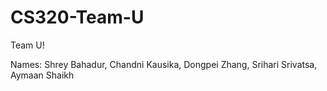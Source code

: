 # CS320-Team-U
Team U!

Names:
Shrey Bahadur,
Chandni Kausika,
Dongpei Zhang,
Srihari Srivatsa,
Aymaan Shaikh
